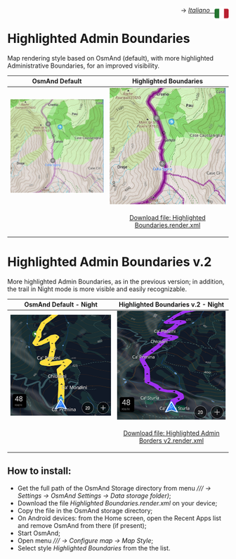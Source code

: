 <p align="right">-> <a href="./it_highlighted_boundaries.md"><img src="../../pub/ita.png" width="32 px" align="right"><i>Italiano &ensp;</i></a></p>

# **Highlighted Admin Boundaries**
Map rendering style based on OsmAnd (default), with more highlighted Administrative Boundaries, for an improved visibility.

<table>
<thead>
	<tr>
		<th>OsmAnd Default</th>
		<th>Highlighted Boundaries</th>
	</tr>
</thead>
<tbody>
	<tr>
	    <td><img src="admin_boundaries_default.png"></td>
		<td><img src="admin_boundaries_highlighted.png"></td></td>
	</tr>
	<tr>
	<td></td>
	<td><p align="center"><a href="Highlighted Boundaries.render.xml">Download file: Highlighted Boundaries.render.xml</a></p></td>
	</tr>
	</tr>
</tbody>
</table>


# **Highlighted Admin Boundaries v.2**
More highlighted Admin Boundaries, as in the previous version; in addition, the trail in Night mode is more visible and easily recognizable.

<table>
<thead>
	<tr>
		<th>OsmAnd Default - Night</th>
		<th>Highlighted Boundaries v.2 - Night</th>
	</tr>
</thead>
<tbody>
	<tr>
	    <td><img src="default_night.png"></td>
		<td><img src="admin_boundaries_highlighted_v2_night.png"></td></td>
	</tr>
	<tr>
	<td></td>
	<td><p align="center"><a href="Highlighted Admin Borders v2.render.xml">Download file: Highlighted Admin Borders v2.render.xml</a></p></td>
	</tr>
	</tr>
</tbody>
</table>


## How to install:
* Get the full path of the OsmAnd Storage directory from menu */// -> Settings -> OsmAnd Settings -> Data storage folder)*;
* Download the file *Highlighted Boundaries.render.xml* on your device;
* Copy the file in the OsmAnd storage directory;
* On Android devices: from the Home screen, open the Recent Apps list and remove OsmAnd from there (if present);
* Start OsmAnd;
* Open menu */// -> Configure map -> Map Style*;
* Select style *Highlighted Boundaries* from the the list.
